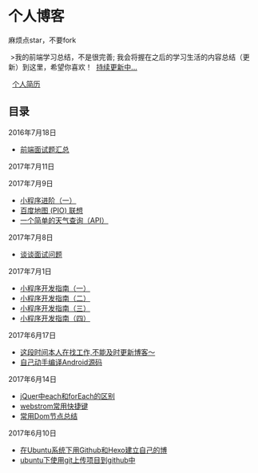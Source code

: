 # 个人博客
  麻烦点star，不要fork
  
  >我的前端学习总结，不是很完善; 我会将握在之后的学习生活的内容总结（更新）到这里，希望你喜欢！
  [持续更新中...](https://gmw-zjw.github.io/)
  
    [个人简历](https://github.com/gmw-zjw/resume.github.io)
  
  
## 目录
 2016年7月18日
 
 - [前端面试题汇总](https://github.com/gmw-zjw/gmw-zjw.github.io/blob/master/Question)
 
 2017年7月11日
 
 
 
 2017年7月9日
 
 - [小程序进阶（一）](https://github.com/gmw-zjw/gmw-zjw.github.io/issues/11)
 - [百度地图 (PIO) 联想](http://lbsyun.baidu.com/index.php?title=wxjsapi/guide/getsuggestion)
 - [一个简单的天气查询（API）](http://lbsyun.baidu.com/index.php?title=wxjsapi/guide/getweather)
 
 2017年7月8日
 
 - [谈谈面试问题](https://github.com/gmw-zjw/gmw-zjw.github.io/issues/10)

 2017年7月1日
 
 - [小程序开发指南（一）](https://github.com/gmw-zjw/gmw-zjw.github.io/issues/6)
 - [小程序开发指南（二）](https://github.com/gmw-zjw/gmw-zjw.github.io/issues/7)
 - [小程序开发指南（三）](https://github.com/gmw-zjw/gmw-zjw.github.io/issues/8)
 - [小程序开发指南（四）](https://github.com/gmw-zjw/gmw-zjw.github.io/issues/9)
 
 2017年6月17日

 - [这段时间本人在找工作,不能及时更新博客～]()
 - [自己动手编译Android源码]()
 
 2017年6月14日
 
 - [jQuer中each和forEach的区别](https://github.com/gmw-zjw/gmw-zjw.github.io/issues/3)
 - [webstrom常用快捷键](https://github.com/gmw-zjw/gmw-zjw.github.io/issues/4)
 - [常用Dom节点总结](https://github.com/gmw-zjw/gmw-zjw.github.io/issues/5)
  
 2017年6月10日
 
 - [在Ubuntu系统下用Github和Hexo建立自己的博 ](https://github.com/gmw-zjw/gmw-zjw.github.io/issues/1/)
 - [ubuntu下使用git上传项目到github中](https://github.com/gmw-zjw/gmw-zjw.github.io/issues/2)


 
